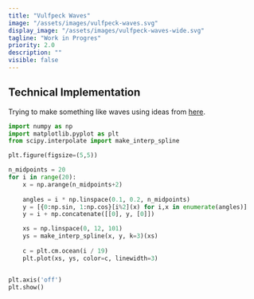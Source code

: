 ```yaml
---
title: "Vulfpeck Waves"
image: "/assets/images/vulfpeck-waves.svg"
display_image: "/assets/images/vulfpeck-waves-wide.svg"
tagline: "Work in Progres"
priority: 2.0
description: ""
visible: false
---
```





## Technical Implementation
Trying to make something like waves using ideas from [here](https://mattmotoki.github.io/art/thrill-of-the-arts.html). 


```python
import numpy as np
import matplotlib.pyplot as plt
from scipy.interpolate import make_interp_spline

plt.figure(figsize=(5,5))

n_midpoints = 20
for i in range(20):
    x = np.arange(n_midpoints+2)
    
    angles = i * np.linspace(0.1, 0.2, n_midpoints)
    y = [{0:np.sin, 1:np.cos}[i%2](x) for i,x in enumerate(angles)]
    y = i + np.concatenate([[0], y, [0]])

    xs = np.linspace(0, 12, 101)
    ys = make_interp_spline(x, y, k=3)(xs)
    
    c = plt.cm.ocean(i / 19)
    plt.plot(xs, ys, color=c, linewidth=3)


plt.axis('off')
plt.show()
```
